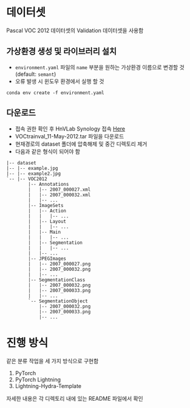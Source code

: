 # 데이터셋
Pascal VOC 2012 데이터셋의 Validation 데이터셋을 사용함

## 가상환경 생성 및 라이브러리 설치
- `environment.yaml` 파일의 `name` 부분을 원하는 가상환경 이름으로 변경할 것 (default: `semant`)
- 오류 발생 시 윈도우 환경에서 실행 할 것
```shell
conda env create -f environment.yaml
```

## 다운로드
- 접속 권한 확인 후 HnVLab Synology 접속 [Here](https://hnvlab.synology.me:5001/)
- VOCtrainval_11-May-2012.tar 파일을 다운로드
- 현재경로의 dataset 폴더에 압축해제 및 중간 디렉토리 제거
- 다음과 같은 형식이 되어야 함
```shell
|-- dataset
|-- |-- example.jpg
|-- |-- example2.jpg
`-- |-- VOC2012
        |-- Annotations
        |   |-- 2007_000027.xml
        |   |-- 2007_000032.xml
        |   |-- ... 
        |-- ImageSets
        |   |-- Action
        |   |   |-- ...
        |   |-- Layout
        |   |   |-- ...
        |   |-- Main
        |   |   |-- ...
        |   |-- Segmentation
        |   |   |-- ...
        |   |-- ... 
        |-- JPEGImages
        |   |-- 2007_000027.png
        |   |-- 2007_000032.png
        |   |-- ... 
        |-- SegmentationClass
        |   |-- 2007_000032.png
        |   |-- 2007_000033.png
        |   |-- ... 
        `-- SegmentationObject
            |-- 2007_000032.png
            |-- 2007_000033.png
            |-- ... 
```

# 진행 방식
같은 분류 작업을 세 가지 방식으로 구현함
1. PyTorch
2. PyTorch Lightning
3. Lightning-Hydra-Template

자세한 내용은 각 디렉토리 내에 있는 README 파일에서 확인
